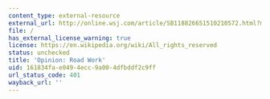 ```yaml
---
content_type: external-resource
external_url: http://online.wsj.com/article/SB118826651510210572.html?mod=todays_us_opinion
file: /
has_external_license_warning: true
license: https://en.wikipedia.org/wiki/All_rights_reserved
status: unchecked
title: 'Opinion: Road Work'
uid: 161834fa-e049-4ecc-9a00-4dfbddf2c9ff
url_status_code: 401
wayback_url: ''
---
```

